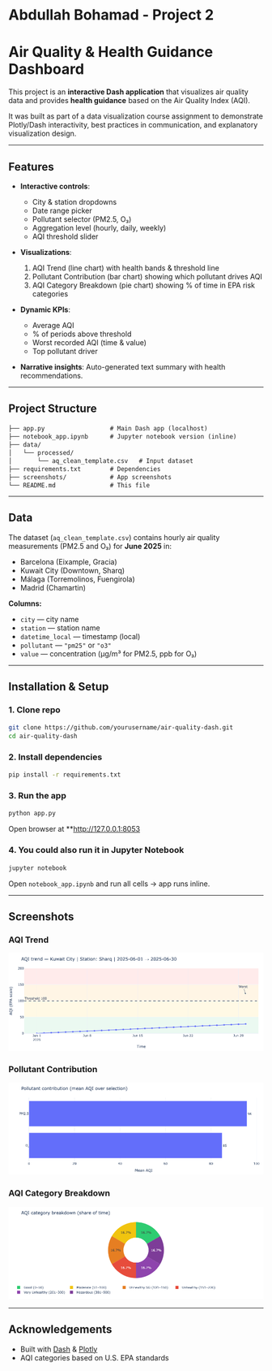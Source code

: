 # Abdullah Bohamad - Project 2

#  Air Quality & Health Guidance Dashboard

This project is an **interactive Dash application** that visualizes air quality data and provides **health guidance** based on the Air Quality Index (AQI).

It was built as part of a data visualization course assignment to demonstrate Plotly/Dash interactivity, best practices in communication, and explanatory visualization design.

---

##  Features

- **Interactive controls**:
  - City & station dropdowns  
  - Date range picker  
  - Pollutant selector (PM2.5, O₃)  
  - Aggregation level (hourly, daily, weekly)  
  - AQI threshold slider  

- **Visualizations**:
  1. AQI Trend (line chart) with health bands & threshold line  
  2. Pollutant Contribution (bar chart) showing which pollutant drives AQI  
  3. AQI Category Breakdown (pie chart) showing % of time in EPA risk categories  

- **Dynamic KPIs**:
  - Average AQI  
  - % of periods above threshold  
  - Worst recorded AQI (time & value)  
  - Top pollutant driver  

- **Narrative insights**:
  Auto-generated text summary with health recommendations.

---

## Project Structure

```
├── app.py                  # Main Dash app (localhost)
├── notebook_app.ipynb      # Jupyter notebook version (inline)
├── data/
│   └── processed/
│       └── aq_clean_template.csv   # Input dataset
├── requirements.txt        # Dependencies
├── screenshots/            # App screenshots
└── README.md               # This file
```

---

##  Data

The dataset (`aq_clean_template.csv`) contains hourly air quality measurements (PM2.5 and O₃) for **June 2025** in:

- Barcelona (Eixample, Gracia)  
- Kuwait City (Downtown, Sharq)  
- Málaga (Torremolinos, Fuengirola)  
- Madrid (Chamartin)  

**Columns:**
- `city` — city name  
- `station` — station name  
- `datetime_local` — timestamp (local)  
- `pollutant` — `"pm25"` or `"o3"`  
- `value` — concentration (µg/m³ for PM2.5, ppb for O₃)  

---

##  Installation & Setup

### 1. Clone repo
```bash
git clone https://github.com/yourusername/air-quality-dash.git
cd air-quality-dash
```

### 2. Install dependencies
```bash
pip install -r requirements.txt
```

### 3. Run the app
```bash
python app.py
```
Open browser at **http://127.0.0.1:8053

### 4. You could also run it in Jupyter Notebook
```bash
jupyter notebook
```
Open `notebook_app.ipynb` and run all cells → app runs inline.

---


##  Screenshots

### AQI Trend
![AQI Trend](screenshots/trend.png)

### Pollutant Contribution
![Pollutant Contribution](screenshots/bar.png)

### AQI Category Breakdown
![AQI Pie](screenshots/pie.png)

---

##  Acknowledgements

- Built with [Dash](https://dash.plotly.com/) & [Plotly](https://plotly.com/python/)  
- AQI categories based on U.S. EPA standards  